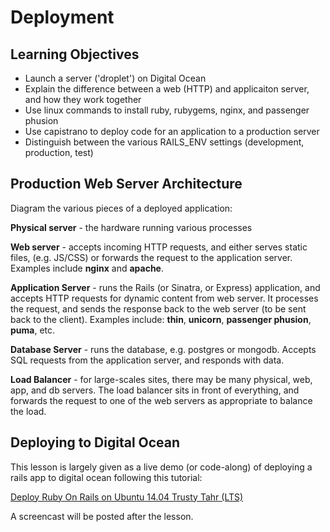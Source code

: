 # Deployment

## Learning Objectives

* Launch a server ('droplet') on Digital Ocean
* Explain the difference between a web (HTTP) and applicaiton server, and how they work
  together
* Use linux commands to install ruby, rubygems, nginx, and passenger phusion
* Use capistrano to deploy code for an application to a production server
* Distinguish between the various RAILS_ENV settings (development, production, test)

## Production Web Server Architecture

Diagram the various pieces of a deployed application:

**Physical server** - the hardware running various processes

**Web server** - accepts incoming HTTP requests, and either serves static files,
(e.g. JS/CSS) or forwards the request to the application server. Examples
include **nginx** and **apache**.

**Application Server** - runs the Rails (or Sinatra, or Express) application,
and accepts HTTP requests for dynamic content from web server. It processes the
request, and sends the response back to the web server (to be sent back to the
client). Examples include: **thin**, **unicorn**, **passenger phusion**,
**puma**, etc.

**Database Server** - runs the database, e.g. postgres or mongodb. Accepts SQL
requests from the application server, and responds with data.

**Load Balancer** - for large-scales sites, there may be many physical, web, app,
and db servers. The load balancer sits in front of everything, and forwards the
request to one of the web servers as appropriate to balance the load.

## Deploying to Digital Ocean

This lesson is largely given as a live demo (or code-along) of deploying a rails
app to digital ocean following this tutorial:

[Deploy Ruby On Rails on Ubuntu 14.04 Trusty Tahr (LTS)](https://gorails.com/deploy/ubuntu/14.04)

A screencast will be posted after the lesson.

